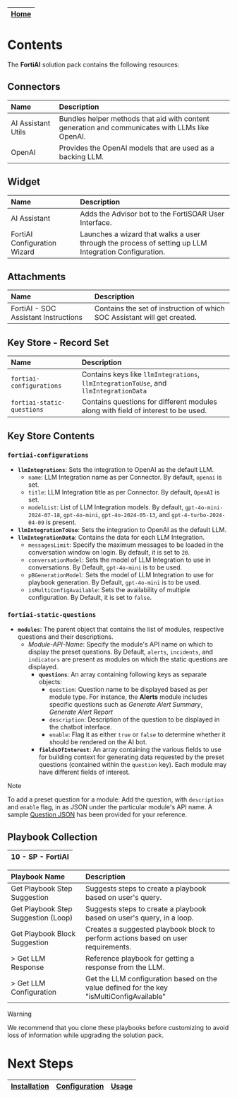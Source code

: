 | [Home](../README.md) |
|----------------------|

# Contents

The **FortiAI** solution pack contains the following resources:

## Connectors

| Name               | Description                                                                                     |
|:-------------------|:------------------------------------------------------------------------------------------------|
| AI Assistant Utils | Bundles helper methods that aid with content generation and communicates with LLMs like OpenAI. |
| OpenAI             | Provides the OpenAI models that are used as a backing LLM.                                      |

## Widget

| Name                         | Description                                                                                          |
|:-----------------------------|:-----------------------------------------------------------------------------------------------------|
| AI Assistant                 | Adds the Advisor bot to the FortiSOAR User Interface.                                                |
| FortiAI Configuration Wizard | Launches a wizard that walks a user through the process of setting up LLM Integration Configuration. |

## Attachments

| Name                                 | Description                                                              |
|:-------------------------------------|:-------------------------------------------------------------------------|
| FortiAI - SOC Assistant Instructions | Contains the set of instruction of which SOC Assistant will get created. |

## Key Store - Record Set

| Name                       | Description                                                                           |
|:---------------------------|:--------------------------------------------------------------------------------------|
| `fortiai-configurations`   | Contains keys like `llmIntegrations`, `llmIntegrationToUse`, and `llmIntegrationData` |
| `fortiai-static-questions` | Contains questions for different modules along with field of interest to be used.     |

## Key Store Contents

### `fortiai-configurations`

- **`llmIntegrations`**: Sets the integration to OpenAI as the default LLM.
    - `name`: LLM Integration name as per Connector. By default, `openai` is set.
    - `title`: LLM Integration title as per Connector. By default, `OpenAI` is set.
    - `modelList`: List of LLM Integration models. By default, `gpt-4o-mini-2024-07-18`, `gpt-4o-mini`, `gpt-4o-2024-05-13`, and `gpt-4-turbo-2024-04-09` is present.
- **`llmIntegrationToUse`**: Sets the integration to OpenAI as the default LLM.
- **`llmIntegrationData`**: Contains the data for each LLM Integration.
    - `messagesLimit`: Specify the maximum messages to be loaded in the conversation window on login. By default, it is set to `20`.
    - `conversationModel`: Sets the model of LLM Integration to use in conversations. By Default, `gpt-4o-mini` is to be used.
    - `pBGenerationModel`: Sets the model of LLM Integration to use for playbook generation. By Default, `gpt-4o-mini` is to be used.
    - `isMultiConfigAvailable`: Sets the availability of multiple configuration. By Default, it is set to `false`.

### `fortiai-static-questions`

- **`modules`**: The parent object that contains the list of modules, respective questions and their descriptions.
    - *Module-API-Name*: Specify the module's API name on which to display the preset questions. By Default, `alerts`, `incidents`, and `indicators` are present as modules on which the static questions are displayed.
        - **`questions`**: An array containing following keys as separate objects:
            - `question`: Question name to be displayed based as per module type. For instance, the **Alerts** module includes specific questions such as *Generate Alert Summary*, *Generate Alert Report*
            - `description`: Description of the question to be displayed in the chatbot interface.
            - `enable`: Flag it as either `true` or `false` to determine whether it should be rendered on the AI bot.
        - **`fieldsOfInterest`**: An array containing the various fields to use for building context for generating data requested by the preset questions (contained within the `question` key). Each module may have different fields of interest.

>[!NOTE]
>To add a preset question for a module:
>Add the question, with `description` and `enable` flag, in as JSON under the particular module's API name. A sample [Question JSON](./question-sample.json) has been provided for your reference.

## Playbook Collection

|10 - SP - FortiAI |
|:----------------:|

| Playbook Name                       | Description                                                                               |
|:------------------------------------|:------------------------------------------------------------------------------------------|
| Get Playbook Step Suggestion        | Suggests steps to create a playbook based on user's query.                                |
| Get Playbook Step Suggestion (Loop) | Suggests steps to create a playbook based on user's query, in a loop.                     |
| Get Playbook Block Suggestion       | Creates a suggested playbook block to perform actions based on user requirements.         |
| > Get LLM Response                  | Reference playbook for getting a response from the LLM.                                   |
| > Get LLM Configuration             | Get the LLM configuration based on the value defined for the key "isMultiConfigAvailable" |

>[!Warning]
>We recommend that you clone these playbooks before customizing to avoid loss of information while upgrading the solution pack.

# Next Steps

| [Installation](./setup.md#installation) | [Configuration](./setup.md#configuration) | [Usage](./usage.md) |
|-----------------------------------------|-------------------------------------------|---------------------|
